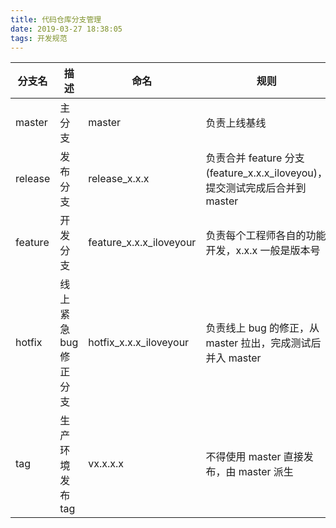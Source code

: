 ```yaml
---
title: 代码仓库分支管理
date: 2019-03-27 18:38:05
tags: 开发规范
---
```


分支名 | 描述 | 命名 | 规则
---- | ---- | ---- | ----
master | 主分支 | master | 负责上线基线
release | 发布分支 | release_x.x.x | 负责合并 feature 分支 (feature_x.x.x_iloveyou)，提交测试完成后合并到 master
feature | 开发分支 | feature_x.x.x_iloveyour | 负责每个工程师各自的功能开发，x.x.x 一般是版本号
hotfix | 线上紧急 bug 修正分支 | hotfix_x.x.x_iloveyour | 负责线上 bug 的修正，从 master 拉出，完成测试后并入 master
tag | 生产环境发布 tag | vx.x.x.x | 不得使用 master 直接发布，由 master 派生 
